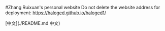 #Zhang Ruixuan's personal website
Do not delete the website address for deployment: https://haloged.github.io/haloged1/

[中文](./README.md 中文)
